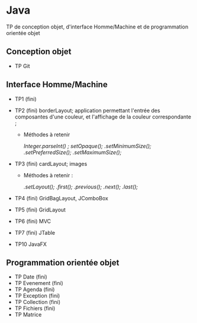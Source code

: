 # Java
TP de conception objet, d'interface Homme/Machine et de programmation orientée objet

## Conception objet
  - TP Git

## Interface Homme/Machine
  - TP1 (fini)
  
  - TP2 (fini)
    borderLayout; application permettant l'entrée des composantes d'une couleur, et l'affichage de la couleur correspondante ;
    
    + Méthodes à retenir
    
      _Integer.parseInt(<String>) ;
      setOpaque(<boolean>); 
      <JLabel>.setMinimumSize(<Dimension>);
      <JLabel>.setPreferredSize(<Dimension>);
      <JLabel>.setMaximumSize(<Dimension>);_
    
  - TP3 (fini)
    cardLayout; images
    
    + Méthodes à retenir :
    
      _<JPanel>.setLayout(<CardLayout>);
      <CardLayout>.first(<JPanel>);
      <CardLayout>.previous(<JPanel>);
      <CardLayout>.next(<JPanel>);
      <CardLayout>.last(<JPanel>);_
     
  - TP4 (fini)
    GridBagLayout, JComboBox
  
  - TP5 (fini)
    GridLayout
  
  - TP6 (fini)
    MVC

  - TP7 (fini)
    JTable

  - TP10
    JavaFX
  
## Programmation orientée objet
  - TP Date (fini)
  - TP Evenement (fini)
  - TP Agenda (fini)
  - TP Exception (fini)
  - TP Collection (fini)
  - TP Fichiers (fini)
  - TP Matrice
